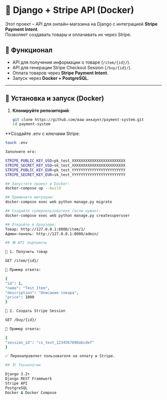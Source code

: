 # 🛒 Django + Stripe API (Docker)

Этот проект – API для онлайн-магазина на Django с интеграцией **Stripe Payment Intent**.  
Позволяет создавать товары и оплачивать их через Stripe.  

## 🚀 Функционал
- API для получения информации о товаре (`/item/{id}/`).
- API для генерации Stripe Checkout Session (`/buy/{id}/`).
- Оплата товаров через **Stripe Payment Intent**.
- Запуск через **Docker + PostgreSQL**.

---

## 🔧 Установка и запуск (Docker)

1. **Клонируйте репозиторий**:
   ```bash
   git clone https://github.com/ваш-аккаунт/payment-system.git
   cd payment-system

**Создайте .env с ключами Stripe:
   ```bash
   touch .env

Заполните его:

STRIPE_PUBLIC_KEY_USD=pk_test_XXXXXXXXXXXXXXXXXXXXXXXX
STRIPE_SECRET_KEY_USD=sk_test_XXXXXXXXXXXXXXXXXXXXXXXX
STRIPE_PUBLIC_KEY_EUR=pk_test_YYYYYYYYYYYYYYYYYYYYYYYY
STRIPE_SECRET_KEY_EUR=sk_test_YYYYYYYYYYYYYYYYYYYYYYYY

## Запустите проект в Docker:
docker-compose up --build

## Примените миграции:
docker-compose exec web python manage.py migrate

## Создайте суперпользователя (если нужно):
docker-compose exec web python manage.py createsuperuser

## Откройте в браузере:
Товар: http://127.0.0.1:8000/item/1/
Админ-панель: http://127.0.0.1:8000/admin/

## 🛠 API эндпоинты

📌 1. Получить товар

GET /item/{id}/

📌 Пример ответа:

{
  "id": 1,
  "name": "Test Item",
  "description": "Описание товара",
  "price": 1000
}

📌 2. Создать Stripe Session

GET /buy/{id}/

📌 Пример ответа:

{
  "session_id": "cs_test_1234567890abcdef"
}

✅ Перенаправляет пользователя на оплату в Stripe.

## 🏗 Технологии

Django 3.2+
Django REST Framework
Stripe API
PostgreSQL
Docker & Docker Compose

